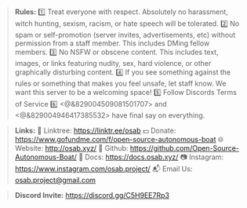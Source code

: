 > **Rules:**
> :one: Treat everyone with respect. Absolutely no harassment, witch hunting, sexism, racism, or hate speech will be tolerated.
> :two: No spam or self-promotion (server invites, advertisements, etc) without permission from a staff member. This includes DMing fellow members.
> :three: No NSFW or obscene content. This includes text, images, or links featuring nudity, sex, hard violence, or other graphically disturbing content.
> :four: If you see something against the rules or something that makes you feel unsafe, let staff know. We want this server to be a welcoming space!
> :five: Follow Discords Terms of Service
> :six: <@&829004509081501707> and <@&829004946417385532> have final say on everything.

> **Links:**
> :evergreen_tree: Linktree: https://linktr.ee/osab
> :dollar: Donate: https://www.gofundme.com/f/open-source-autonomous-boat
> :globe_with_meridians: Website: http://osab.xyz/
> :bookmark: Github: https://github.com/Open-Source-Autonomous-Boat/
> :bookmark_tabs: Docs: https://docs.osab.xyz/
> :camera: Instagram: https://www.instagram.com/osab.project/
> :mailbox_with_mail: Email Us: osab.project@gmail.com

> **Discord Invite:**
> https://discord.gg/C5H9EE7Rp3
